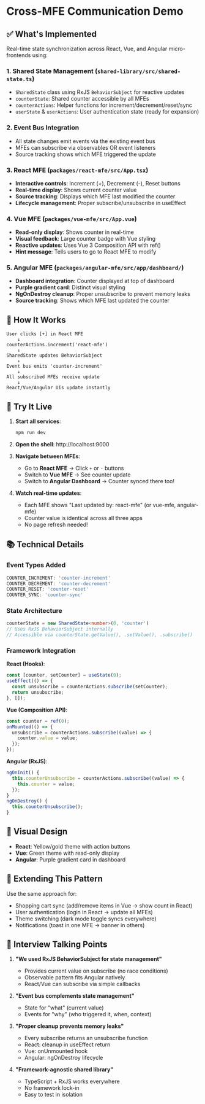 # Cross-MFE Communication Demo

## ✅ What's Implemented

Real-time state synchronization across React, Vue, and Angular micro-frontends using:

### 1. **Shared State Management** (`shared-library/src/shared-state.ts`)
- `SharedState` class using RxJS `BehaviorSubject` for reactive updates
- `counterState`: Shared counter accessible by all MFEs
- `counterActions`: Helper functions for increment/decrement/reset/sync
- `userState` & `userActions`: User authentication state (ready for expansion)

### 2. **Event Bus Integration**
- All state changes emit events via the existing event bus
- MFEs can subscribe via observables OR event listeners
- Source tracking shows which MFE triggered the update

### 3. **React MFE** (`packages/react-mfe/src/App.tsx`)
- **Interactive controls**: Increment (+), Decrement (-), Reset buttons
- **Real-time display**: Shows current counter value
- **Source tracking**: Displays which MFE last modified the counter
- **Lifecycle management**: Proper subscribe/unsubscribe in useEffect

### 4. **Vue MFE** (`packages/vue-mfe/src/App.vue`)
- **Read-only display**: Shows counter in real-time
- **Visual feedback**: Large counter badge with Vue styling
- **Reactive updates**: Uses Vue 3 Composition API with ref()
- **Hint message**: Tells users to go to React MFE to modify

### 5. **Angular MFE** (`packages/angular-mfe/src/app/dashboard/`)
- **Dashboard integration**: Counter displayed at top of dashboard
- **Purple gradient card**: Distinct visual styling
- **NgOnDestroy cleanup**: Proper unsubscribe to prevent memory leaks
- **Source tracking**: Shows which MFE last updated the counter

## 🎯 How It Works

```
User clicks [+] in React MFE
    ↓
counterActions.increment('react-mfe')
    ↓
SharedState updates BehaviorSubject
    ↓
Event bus emits 'counter-increment'
    ↓
All subscribed MFEs receive update
    ↓
React/Vue/Angular UIs update instantly
```

## 🚀 Try It Live

1. **Start all services**:
   ```powershell
   npm run dev
   ```

2. **Open the shell**: http://localhost:9000

3. **Navigate between MFEs**:
   - Go to **React MFE** → Click `+` or `-` buttons
   - Switch to **Vue MFE** → See counter update
   - Switch to **Angular Dashboard** → Counter synced there too!

4. **Watch real-time updates**:
   - Each MFE shows "Last updated by: react-mfe" (or vue-mfe, angular-mfe)
   - Counter value is identical across all three apps
   - No page refresh needed!

## 📚 Technical Details

### Event Types Added
```typescript
COUNTER_INCREMENT: 'counter-increment'
COUNTER_DECREMENT: 'counter-decrement'
COUNTER_RESET: 'counter-reset'
COUNTER_SYNC: 'counter-sync'
```

### State Architecture
```typescript
counterState = new SharedState<number>(0, 'counter')
// Uses RxJS BehaviorSubject internally
// Accessible via counterState.getValue(), .setValue(), .subscribe()
```

### Framework Integration

**React (Hooks)**:
```typescript
const [counter, setCounter] = useState(0);
useEffect(() => {
  const unsubscribe = counterActions.subscribe(setCounter);
  return unsubscribe;
}, []);
```

**Vue (Composition API)**:
```typescript
const counter = ref(0);
onMounted(() => {
  unsubscribe = counterActions.subscribe((value) => {
    counter.value = value;
  });
});
```

**Angular (RxJS)**:
```typescript
ngOnInit() {
  this.counterUnsubscribe = counterActions.subscribe((value) => {
    this.counter = value;
  });
}
ngOnDestroy() {
  this.counterUnsubscribe();
}
```

## 🎨 Visual Design

- **React**: Yellow/gold theme with action buttons
- **Vue**: Green theme with read-only display
- **Angular**: Purple gradient card in dashboard

## 🔧 Extending This Pattern

Use the same approach for:
- Shopping cart sync (add/remove items in Vue → show count in React)
- User authentication (login in React → update all MFEs)
- Theme switching (dark mode toggle syncs everywhere)
- Notifications (toast in one MFE → banner in others)

## 📝 Interview Talking Points

1. **"We used RxJS BehaviorSubject for state management"**
   - Provides current value on subscribe (no race conditions)
   - Observable pattern fits Angular natively
   - React/Vue can subscribe via simple callbacks

2. **"Event bus complements state management"**
   - State for "what" (current value)
   - Events for "why" (who triggered it, when, context)

3. **"Proper cleanup prevents memory leaks"**
   - Every subscribe returns an unsubscribe function
   - React: cleanup in useEffect return
   - Vue: onUnmounted hook
   - Angular: ngOnDestroy lifecycle

4. **"Framework-agnostic shared library"**
   - TypeScript + RxJS works everywhere
   - No framework lock-in
   - Easy to test in isolation
